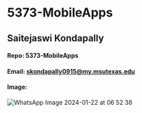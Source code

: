 # 5373-MobileApps
## Saitejaswi Kondapally
#### Repo: 5373-MobileApps
#### Email: skondapally0915@my.msutexas.edu
#### Image:
![WhatsApp Image 2024-01-22 at 06 52 38](https://github.com/saitejaswi1509/5373-MobileApps/assets/157080710/3127722f-a0af-4776-bce2-3b7944bf074d)
